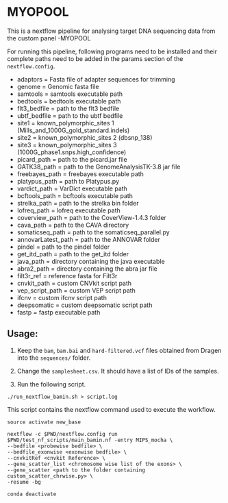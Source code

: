 # MYOPOOL 

This is a nextflow pipeline for analysing target DNA sequencing data from the custom panel -MYOPOOL 

For running this pipeline, following programs need to be installed and their complete paths need to be added in the params section of the `nextflow.config`.

- adaptors = Fasta file of adapter sequences for trimming
- genome = Genomic fasta file
- samtools = samtools executable path
- bedtools = bedtools executable path
- flt3_bedfile = path to the flt3 bedfile
- ubtf_bedfile =  path to the ubtf bedfile
- site1 = known_polymorphic_sites 1 (Mills_and_1000G_gold_standard.indels)
- site2 = known_polymorphic_sites 2 (dbsnp_138)
- site3 = known_polymorphic_sites 3 (1000G_phase1.snps.high_confidence)
- picard_path = path to the picard.jar file
- GATK38_path = path to the GenomeAnalysisTK-3.8 jar file
- freebayes_path = freebayes executable path 
- platypus_path = path to Platypus.py 
- vardict_path = VarDict executable path
- bcftools_path = bcftools executable path
- strelka_path = path to the strelka bin folder
- lofreq_path = lofreq executable path
- coverview_path = path to the CoverView-1.4.3 folder
- cava_path = path to the CAVA directory
- somaticseq_path = path to the somaticseq_parallel.py
- annovarLatest_path = path to the ANNOVAR folder
- pindel = path to the pindel folder
- get_itd_path = path to the get_itd folder
- java_path = directory containing the java executable
- abra2_path = directory containing the abra jar file
- filt3r_ref = reference fasta for Filt3r
- cnvkit_path = custom CNVkit script path
- vep_script_path = custom VEP script path
- ifcnv = custom ifcnv script path
- deepsomatic = custom deepsomatic script path
- fastp = fastp executable path

## Usage:

1. Keep the `bam`, `bam.bai` and `hard-filtered.vcf` files obtained from Dragen into the `sequences/` folder.

2. Change the `samplesheet.csv`. It should have a list of IDs of the samples. 

3.  Run the following script.

```
./run_nextflow_bamin.sh > script.log
```
This script contains the nextflow command used to execute the workflow.


```
source activate new_base

nextflow -c $PWD/nextflow.config run $PWD/test_nf_scripts/main_bamin.nf -entry MIPS_mocha \
--bedfile <probewise bedfile> \
--bedfile_exonwise <exonwise bedfile> \
--cnvkitRef <cnvkit Reference> \
--gene_scatter_list <chromosome wise list of the exons> \
--gene_scatter <path to the folder containing custom_scatter_chrwise.py> \
-resume -bg 

conda deactivate
```